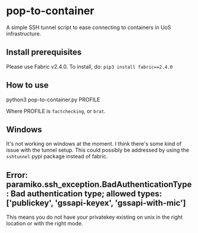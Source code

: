 # pop-to-container

A simple SSH tunnel script to ease connecting to containers in UoS
infrastructure.

## Install prerequisites

Please use Fabric v2.4.0.  To install, do: `pip3 install fabric==2.4.0`

## How to use

python3 pop-to-container.py PROFILE

Where PROFILE is `factchecking`, or `brat`.

## Windows

It's not working on windows at the moment.  I think there's some kind of issue
with the tunnel setup.  This could possibly be addressed by using the
`sshtunnel` pypi package instead of fabric.


## Error: paramiko.ssh_exception.BadAuthenticationType: Bad authentication type; allowed types: ['publickey', 'gssapi-keyex', 'gssapi-with-mic']

This means you do not have your privatekey existing on unix in the right
location or with the right mode.

